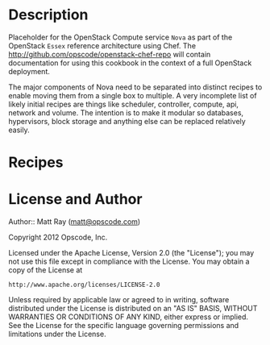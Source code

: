 Description
===========
Placeholder for the OpenStack Compute service `Nova` as part of the OpenStack `Essex` reference architecture using Chef. The http://github.com/opscode/openstack-chef-repo will contain documentation for using this cookbook in the context of a full OpenStack deployment.

The major components of Nova need to be separated into distinct recipes to enable moving them from a single box to multiple. A very incomplete list of likely initial recipes are things like scheduler, controller, compute, api, network and volume. The intention is to make it modular so databases, hypervisors, block storage and anything else can be replaced relatively easily.

Recipes
=======

License and Author
==================

Author:: Matt Ray (<matt@opscode.com>)

Copyright 2012 Opscode, Inc.

Licensed under the Apache License, Version 2.0 (the "License");
you may not use this file except in compliance with the License.
You may obtain a copy of the License at

    http://www.apache.org/licenses/LICENSE-2.0

Unless required by applicable law or agreed to in writing, software
distributed under the License is distributed on an "AS IS" BASIS,
WITHOUT WARRANTIES OR CONDITIONS OF ANY KIND, either express or implied.
See the License for the specific language governing permissions and
limitations under the License.

